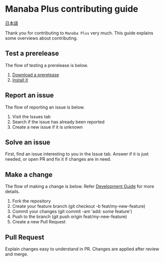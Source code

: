 # Manaba Plus contributing guide

[日本語](CONTRIBUTING.ja.md)

Thank you for contributing to `Manaba Plus` very much.
This guide explains some overviews about contributing.

## Test a prerelease

The flow of testing a prerelease is below.

1. [Download a prerelease](https://github.com/HotariTobu/manaba-plus/releases)
2. [Install it](https://hotaritobu.github.io/manaba-plus/tips/test/)

## Report an issue

The flow of reporting an issue is below.

1. Visit the Issues tab
2. Search if the issue has already been reported
3. Create a new issue if it is unknown

## Solve an issue

First, find an issue interesting to you in the Issue tab.
Answer if it is just needed, or open PR and fix it if changes are in need.

## Make a change

The flow of making a change is below.
Refer [Development Guide](docs/development) for more details.

1. Fork the repository
2. Create your feature branch (git checkout -b feat/my-new-feature)
3. Commit your changes (git commit -am 'add: some feature')
4. Push to the branch (git push origin feat/my-new-feature)
5. Create a new Pull Request

## Pull Request

Explain changes easy to understand in PR.
Changes are applied after review and merge.
